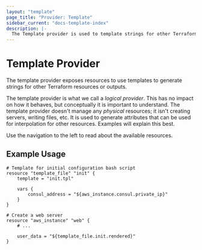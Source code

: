 ```yaml
---
layout: "template"
page_title: "Provider: Template"
sidebar_current: "docs-template-index"
description: |-
  The Template provider is used to template strings for other Terraform resources.
---
```


# Template Provider

The template provider exposes resources to use templates to generate
strings for other Terraform resources or outputs.

The template provider is what we call a _logical provider_. This has no
impact on how it behaves, but conceptually it is important to understand.
The template provider doesn't manage any _physical_ resources; it isn't
creating servers, writing files, etc. It is used to generate attributes that
can be used for interpolation for other resources. Examples will explain
this best.

Use the navigation to the left to read about the available resources.

## Example Usage

```
# Template for initial configuration bash script
resource "template_file" "init" {
	template = "init.tpl"

	vars {
		consul_address = "${aws_instance.consul.private_ip}"
	}
}

# Create a web server
resource "aws_instance" "web" {
    # ...

	user_data = "${template_file.init.rendered}"
}
```
